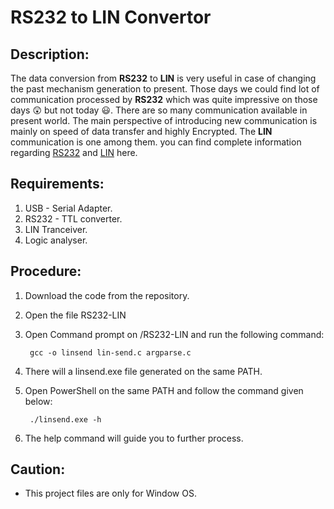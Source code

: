 # RS232 to LIN Convertor
## Description:
The data conversion from **RS232** to **LIN** is very useful in case of changing the past mechanism generation to present. Those days we could find lot of communication processed by **RS232** which was quite impressive on those days :astonished: but not today :smiley:. There are so many communication available in present world. The main perspective of introducing new communication is mainly on speed of data transfer and highly Encrypted. The **LIN** communication is one among them. you can find complete information regarding [RS232](https://en.wikipedia.org/wiki/RS-232) and [LIN](https://en.wikipedia.org/wiki/Local_Interconnect_Network) here.

## Requirements:
1. USB - Serial Adapter.
2. RS232 - TTL converter.
3. LIN Tranceiver.
4. Logic analyser.


## Procedure:
1. Download the code from the repository.
2. Open the file RS232-LIN
3. Open Command prompt on /RS232-LIN and run the following command:
		
		gcc -o linsend lin-send.c argparse.c
4. There will a linsend.exe file generated on the same PATH.
5. Open PowerShell on the same PATH and follow the command given below:

		./linsend.exe -h
6. The help command will guide you to further process.

## Caution:
* This project files are only for Window OS.



 


